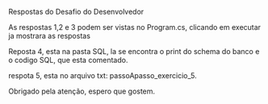 Respostas do Desafio do Desenvolvedor

As respostas 1,2 e 3 podem ser vistas no Program.cs, clicando em executar ja mostrara as respostas

Reposta 4, esta na pasta SQL, la se encontra o print do schema do banco e o codigo SQL, que esta comentado.

respota 5, esta no arquivo txt: passoApasso_exercicio_5.

Obrigado pela atenção, espero que gostem.
